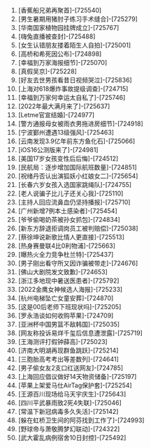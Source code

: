 
1. [香蕉船兄弟再聚首]-[725540]
1. [男生暑期用猪肘子练习手术缝合]-[725279]
1. [华南国家植物园挂牌成立]-[725767]
1. [嗨兔直播被查封]-[725488]
1. [女生认错朋友搂着陌生人自拍]-[725001]
1. [高桥和希死因公布]-[724898]
1. [幸福到万家海报细节]-[725070]
1. [真假吴京]-[725228]
1. [好友去世男孩看昔日视频哭泣]-[725836]
1. [上海对618爆炸事故提级调查]-[724715]
1. [幸福到万家何幸运太自私了]-[725746]
1. [2022年最大满月来了]-[725637]
1. [Letme官宣结婚]-[724977]
1. [警方通报母女被雨衣男拖进房细节]-[724918]
1. [宁波鄞州遭遇13级强风]-[725463]
1. [云南发现3.9亿年前东方鱼化石]-[725066]
1. [iOS16公测版来了]-[724981]
1. [美国17岁女孩变性后后悔]-[724512]
1. [民航局：逐步增加国际航班数量]-[724851]
1. [祝绪丹否认出演狐妖小红娘女二]-[725654]
1. [长春六岁女孩入选国家跳绳队]-[724755]
1. [老人说骗子比儿子还关心我]-[725110]
1. [主持人回应流鼻血仍坚持播报]-[725710]
1. [广州新增7例本土感染者]-[725454]
1. [爷爷偷喝奶茶被孙女抓包]-[724834]
1. [新东方辞退拒调岗员工被判赔偿]-[725038]
1. [蔡徐坤说新歌比情人更直接]-[725513]
1. [热身赛曼联4比0利物浦]-[725663]
1. [曝热火全力竞争杜兰特]-[725437]
1. [男子刚出看守所又因诈骗被带走]-[724676]
1. [佛山大剧院发文致歉]-[724653]
1. [浙江多地现中暑送医患者]-[725792]
1. [2022金鹰女神候选人海报]-[725233]
1. [杭州电梯坠亡女童安葬]-[724870]
1. [这是00后老师下班现状吗]-[725205]
1. [罗永浩谈如何收购苹果]-[724709]
1. [亚洲杯中国男篮不敌韩国]-[725035]
1. [网友称投诉易烊千玺后信息遭泄露]-[725719]
1. [王海测评打假钟薛高]-[725023]
1. [济南大明湖再现群鱼跳跃]-[725214]
1. [三胞胎高考考出等差数列]-[724641]
1. [男子偷女友2支口红送网友]-[724785]
1. [上海回应倡议做好14天物资储备]-[725197]
1. [苹果上架爱马仕AirTag保护套]-[725254]
1. [王源百川现场给马天宇庆生]-[725643]
1. [四川平武暴雨致2死4失联]-[725046]
1. [常温下新冠病毒多久失活]-[725142]
1. [躲在虹桥卫生间的阿芬找到工作了]-[724993]
1. [野球帝与萧敬腾梦幻联动]-[724322]
1. [武大霍乱病例宿舍10日封控]-[725492]